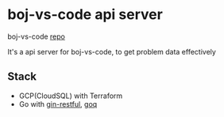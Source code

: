 # boj-vs-code api server

boj-vs-code [repo](https://github.com/moreal/boj-vs-code)

It's a api server for boj-vs-code, to get problem data effectively

## Stack

- GCP(CloudSQL) with Terraform
- Go with [gin-restful](https://github.com/hwangseonu/gin-restful), [goq](https://github.com/andrewstuart/goq)
